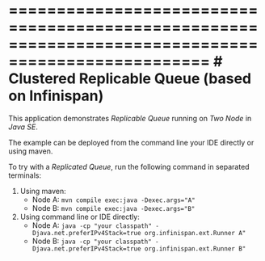 ===================================================================================================
                     # Clustered Replicable Queue (based on Infinispan)
===================================================================================================
This application demonstrates *Replicable Queue* running on *Two Node* in *Java SE*.

The example can be deployed from the command line your IDE directly or using maven.

To try with a *Replicated Queue*, run the following command in separated terminals:

1. Using maven:
    * Node A: `mvn compile exec:java -Dexec.args="A"`
    * Node B: `mvn compile exec:java -Dexec.args="B"`
2. Using command line or IDE directly:
    * Node A: `java -cp "your classpath" -Djava.net.preferIPv4Stack=true org.infinispan.ext.Runner A"`
    * Node B: `java -cp "your classpath" -Djava.net.preferIPv4Stack=true org.infinispan.ext.Runner B"`
